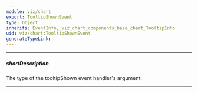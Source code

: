 ```yaml
---
module: viz/chart
export: TooltipShownEvent
type: Object
inherits: EventInfo,_viz_chart_components_base_chart_TooltipInfo
uid: viz/chart:TooltipShownEvent
generateTypeLink: 
---
```

---
##### shortDescription
The type of the tooltipShown event handler's argument.

---
<!-- Description goes here -->